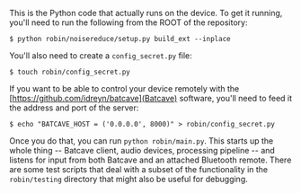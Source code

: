 This is the Python code that actually runs on the device. To get it running, you'll need to run the following from the ROOT of the repository:

    $ python robin/noisereduce/setup.py build_ext --inplace

You'll also need to create a `config_secret.py` file:

    $ touch robin/config_secret.py

If you want to be able to control your device remotely with the [https://github.com/idreyn/batcave](Batcave) software, you'll need to feed it the address and port of the server:

    $ echo "BATCAVE_HOST = ('0.0.0.0', 8000)" > robin/config_secret.py

Once you do that, you can run `python robin/main.py`. This starts up the whole thing -- Batcave client, audio devices, processing pipeline -- and listens for input from both Batcave and an attached Bluetooth remote. There are some test scripts that deal with a subset of the functionality in the `robin/testing` directory that might also be useful for debugging.